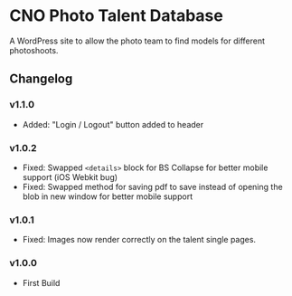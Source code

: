 # CNO Photo Talent Database

A WordPress site to allow the photo team to find models for different photoshoots.

## Changelog

### v1.1.0

-   Added: "Login / Logout" button added to header

### v1.0.2

-   Fixed: Swapped `<details>` block for BS Collapse for better mobile support (iOS Webkit bug)
-   Fixed: Swapped method for saving pdf to save instead of opening the blob in new window for better mobile support

### v1.0.1

-   Fixed: Images now render correctly on the talent single pages.

### v1.0.0

-   First Build
